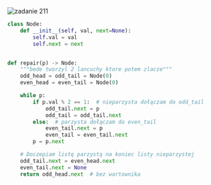 <picture>
  <source srcset="../../srt/zbior_zadan/211.png" media="(prefers-color-scheme: light)">
  <source srcset="../../srt/zbior_zadan/black_211.png" media="(prefers-color-scheme: dark)">
  <img src="../../srt/zbior_zadan/black_211.png" alt="zadanie 211">
</picture>

```python
class Node:
    def __init__(self, val, next=None):
        self.val = val
        self.next = next


def repair(p) -> Node:
    """bede tworzyl 2 lancuchy ktore potem zlacze"""
    odd_head = odd_tail = Node(0)
    even_head = even_tail = Node(0)

    while p:
        if p.val % 2 == 1:  # nieparzysta dołączam do odd_tail
            odd_tail.next = p
            odd_tail = odd_tail.next
        else:  # parzysta dołączam do even_tail
            even_tail.next = p
            even_tail = even_tail.next
        p = p.next

    # Doczepiam listę parzystą na koniec listy nieparzystej
    odd_tail.next = even_head.next
    even_tail.next = None
    return odd_head.next  # bez wartownika
```